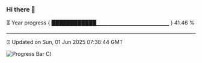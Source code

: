 ### Hi there 👋

⏳ Year progress { ████████████▁▁▁▁▁▁▁▁▁▁▁▁▁▁▁▁▁▁ } 41.46 %

---

⏰ Updated on Sun, 01 Jun 2025 07:38:44 GMT

![Progress Bar CI](https://github.com/IshwaranRudhara/GIT-ACTION/workflows/Progress%20Bar%20CI/badge.svg)
